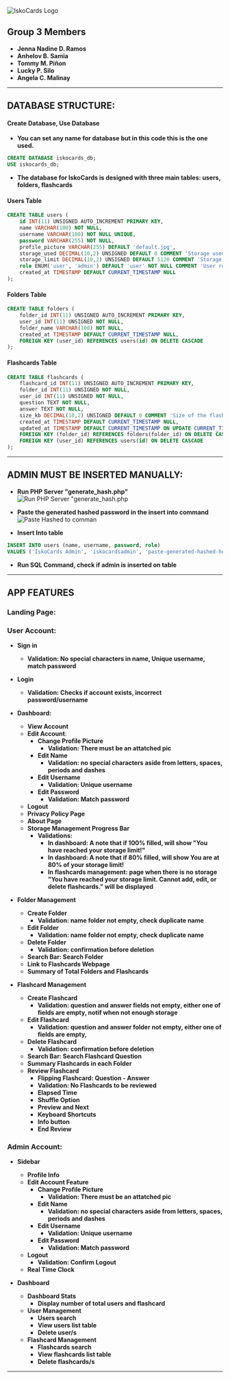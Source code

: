 ![IskoCards Logo](https://github.com/jennarms/IskoCards/blob/main/assets/LogoHeader.png)

## Group 3 Members

- **Jenna Nadine D. Ramos**
- **Anhelov B. Samia**
- **Tommy M. Piñon**
- **Lucky P. Silo**
- **Angela C. Malinay**

---

## DATABASE STRUCTURE:

#### **Create Database, Use Database**
- **You can set any name for database but in this code this is the one used.**
```sql
CREATE DATABASE iskocards_db;
USE iskocards_db;
```
- **The database for **IskoCards** is designed with three main tables: users, folders, flashcards**

#### **Users Table**
```sql
CREATE TABLE users (
    id INT(11) UNSIGNED AUTO_INCREMENT PRIMARY KEY,
    name VARCHAR(100) NOT NULL,
    username VARCHAR(100) NOT NULL UNIQUE,
    password VARCHAR(255) NOT NULL,
    profile_picture VARCHAR(255) DEFAULT 'default.jpg',
    storage_used DECIMAL(10,2) UNSIGNED DEFAULT 0 COMMENT 'Storage used in KB',
    storage_limit DECIMAL(10,2) UNSIGNED DEFAULT 5120 COMMENT 'Storage limit in KB (default: 5MB)',
    role ENUM('user', 'admin') DEFAULT 'user' NOT NULL COMMENT 'User role (user or admin)',
    created_at TIMESTAMP DEFAULT CURRENT_TIMESTAMP NULL
);
```

#### **Folders Table**
```sql
CREATE TABLE folders (
    folder_id INT(11) UNSIGNED AUTO_INCREMENT PRIMARY KEY,
    user_id INT(11) UNSIGNED NOT NULL,
    folder_name VARCHAR(100) NOT NULL,
    created_at TIMESTAMP DEFAULT CURRENT_TIMESTAMP NULL,
    FOREIGN KEY (user_id) REFERENCES users(id) ON DELETE CASCADE
);
```
#### **Flashcards Table**
```sql
CREATE TABLE flashcards (
    flashcard_id INT(11) UNSIGNED AUTO_INCREMENT PRIMARY KEY,
    folder_id INT(11) UNSIGNED NOT NULL,
    user_id INT(11) UNSIGNED NOT NULL,
    question TEXT NOT NULL,
    answer TEXT NOT NULL,
    size_kb DECIMAL(10,2) UNSIGNED DEFAULT 0 COMMENT 'Size of the flashcard in KB',
    created_at TIMESTAMP DEFAULT CURRENT_TIMESTAMP NULL,
    updated_at TIMESTAMP DEFAULT CURRENT_TIMESTAMP ON UPDATE CURRENT_TIMESTAMP,
    FOREIGN KEY (folder_id) REFERENCES folders(folder_id) ON DELETE CASCADE,
    FOREIGN KEY (user_id) REFERENCES users(id) ON DELETE CASCADE
);
```
---

## ADMIN MUST BE INSERTED MANUALLY:
- **Run PHP Server "generate_hash.php"**
![Run PHP Server "generate_hash.php](https://raw.githubusercontent.com/jennarms/IskoCards/refs/heads/main/Github%20Demo%20Pics/Insert%20Admin%201.png)

- **Paste the generated hashed password in the insert into command**
![Paste Hashed to comman](https://raw.githubusercontent.com/jennarms/IskoCards/refs/heads/main/Github%20Demo%20Pics/Insert%20Admin%202.png)

- **Insert Into table**
```sql
INSERT INTO users (name, username, password, role) 
VALUES ('IskoCards Admin', 'iskocardsadmin', 'paste-generated-hashed-here', 'admin');
```

- **Run SQL Command, check if admin is inserted on table**

---

## APP FEATURES

### **Landing Page**:

### **User Account**:
- **Sign in**
    - **Validation: No special characters in name, Unique username, match password**
- **Login**
    - **Validation: Checks if account exists, incorrect password/username**
    
- **Dashboard:**
    - **View Account**
    - **Edit Account**:
        - **Change Profile Picture**
            - **Validation: There must be an attatched pic**
        - **Edit Name**
            - **Validation: no special characters aside from letters, spaces, periods and dashes**
        - **Edit Username**
            - **Validation: Unique username**
        - **Edit Password**
            - **Validation: Match password**
    - **Logout**
    - **Privacy Policy Page**
    - **About Page**
    - **Storage Management Progress Bar**
        - **Validations:**
            - **In dashboard: A note that if 100% filled, will show "You have reached your storage limit!"**
            - **In dashboard: A note that if 80% filled, will show You are at 80% of your storage limit!**
            - **In flashcards management: page when there is no storage "You have reached your storage limit. Cannot add, edit, or delete flashcards." will be displayed**

- **Folder Management**
    - **Create Folder**
        - **Validation: name folder not empty, check duplicate name**
    - **Edit Folder**
        - **Validation: name folder not empty, check duplicate name**
    - **Delete Folder**
        - **Validation: confirmation before deletion**
    - **Search Bar: Search Folder**
    - **Link to Flashcards Webpage**
    - **Summary of Total Folders and Flashcards**

- **Flashcard Management**
    - **Create Flashcard**
        - **Validation: question and answer fields not empty, either one of fields are empty, notif when not enough storage**
    - **Edit Flashcard**
        - **Validation: question and answer folder not empty, either one of fields are empty,**
    - **Delete Flashcard**
        - **Validation: confirmation before deletion**
    - **Search Bar: Search Flashcard Question**
    - **Summary Flashcards in each Folder**
    - **Review Flashcard**
        - **Flipping Flashcard: Question - Answer** 
        - **Validation: No Flashcards to be reviewed**
        - **Elapsed Time**
        - **Shuffle Option**
        - **Preview and Next**
        - **Keyboard Shortcuts**
        - **Info button**
        - **End Review**

### Admin Account:
- **Sidebar**
    - **Profile Info**
    - **Edit Account Feature**
        - **Change Profile Picture**
            - **Validation: There must be an attatched pic**
        - **Edit Name**
            - **Validation: no special characters aside from letters, spaces, periods and dashes**
        - **Edit Username**
            - **Validation: Unique username**
        - **Edit Password**
            - **Validation: Match password**
    - **Logout**
        - **Validation: Confirm Logout**
    - **Real Time Clock**

- **Dashboard**
    - **Dashboard Stats**
        - **Display number of total users and flashcard**
    - **User Management**
        - **Users search**
        - **View users list table**
        - **Delete user/s**
    - **Flashcard Management**
        - **Flashcards search**
        - **View flashcards list table**
        - **Delete flashcards/s**
---
